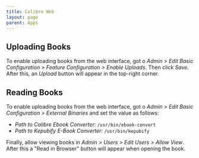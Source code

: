 ```yaml
---
title: Calibre Web
layout: page
parent: Apps
---
```


## Uploading Books
To enable uploading books from the web interface, got o *Admin > Edit Basic Configuration > Feature Configuration > Enable Uploads*. Then click *Save*. After this, an *Upload* button will appear in the top-right corner.

## Reading Books
To enable uploading books from the web interface, got o *Admin > Edit Basic Configuration > External Binaries* and set the value as follows:

- *Path to Calibre Ebook Converter*: `/usr/bin/ebook-convert`
- *Path to Kepubify E-Book Converter*: `/usr/bin/kepubify`

Finally, allow viewing books in *Admin > Users > Edit Users > Allow View*. After this a "Read in Browser" button will appear when opening the book.